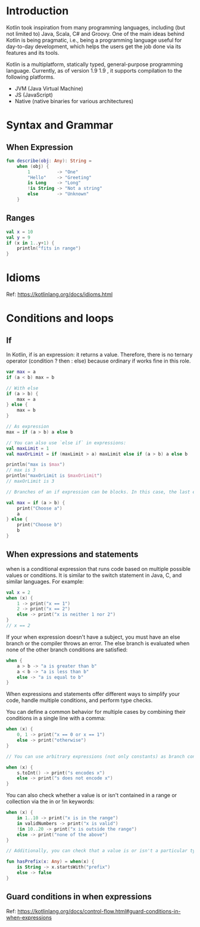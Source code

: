 # Introduction

Kotlin took inspiration from many programming languages, including (but not limited to) Java, Scala, C# and Groovy. One of the main ideas behind Kotlin is being pragmatic, i.e., being a programming language useful for day-to-day development, which helps the users get the job done via its features and its tools.

Kotlin is a multiplatform, statically typed, general-purpose programming language. Currently, as of version 
1.9
1.9 , it supports compilation to the following platforms.

- JVM (Java Virtual Machine)
- JS (JavaScript)
- Native (native binaries for various architectures)


# Syntax and Grammar

## When Expression

```kt
fun describe(obj: Any): String =
    when (obj) {
        1          -> "One"
        "Hello"    -> "Greeting"
        is Long    -> "Long"
        !is String -> "Not a string"
        else       -> "Unknown"
    }
```


## Ranges

```kt
val x = 10
val y = 9
if (x in 1..y+1) {
    println("fits in range")
}
```

# Idioms

Ref: https://kotlinlang.org/docs/idioms.html

# Conditions and loops

## If

In Kotlin, if is an expression: it returns a value. Therefore, there is no ternary operator (condition ? then : else) because ordinary if works fine in this role.

```kt
var max = a
if (a < b) max = b

// With else
if (a > b) {
    max = a
} else {
    max = b
}

// As expression
max = if (a > b) a else b

// You can also use `else if` in expressions:
val maxLimit = 1
val maxOrLimit = if (maxLimit > a) maxLimit else if (a > b) a else b

println("max is $max")
// max is 3
println("maxOrLimit is $maxOrLimit")
// maxOrLimit is 3

// Branches of an if expression can be blocks. In this case, the last expression is the value of a block:

val max = if (a > b) {
    print("Choose a")
    a
} else {
    print("Choose b")
    b
}
```

## When expressions and statements

when is a conditional expression that runs code based on multiple possible values or conditions. It is similar to the switch statement in Java, C, and similar languages. For example:

```kotlin
val x = 2
when (x) {
    1 -> print("x == 1")
    2 -> print("x == 2")
    else -> print("x is neither 1 nor 2")
}
// x == 2
```

If your when expression doesn't have a subject, you must have an else branch or the compiler throws an error. The else branch is evaluated when none of the other branch conditions are satisfied:

```kt
when {
    a > b -> "a is greater than b"
    a < b -> "a is less than b"
    else -> "a is equal to b"
}
```

When expressions and statements offer different ways to simplify your code, handle multiple conditions, and perform type checks.

You can define a common behavior for multiple cases by combining their conditions in a single line with a comma:

```kt
when (x) {
    0, 1 -> print("x == 0 or x == 1")
    else -> print("otherwise")
}

// You can use arbitrary expressions (not only constants) as branch conditions:

when (x) {
    s.toInt() -> print("s encodes x")
    else -> print("s does not encode x")
}
```

You can also check whether a value is or isn't contained in a range or collection via the in or !in keywords:

```kt
when (x) {
    in 1..10 -> print("x is in the range")
    in validNumbers -> print("x is valid")
    !in 10..20 -> print("x is outside the range")
    else -> print("none of the above")
}

// Additionally, you can check that a value is or isn't a particular type via the is or !is keywords. Note that, due to smart casts, you can access the member functions and properties of the type without any additional checks.

fun hasPrefix(x: Any) = when(x) {
    is String -> x.startsWith("prefix")
    else -> false
}
```

## Guard conditions in when expressions

Ref: https://kotlinlang.org/docs/control-flow.html#guard-conditions-in-when-expressions